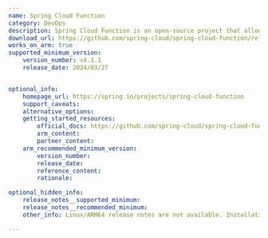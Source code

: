 ```yaml
---
name: Spring Cloud Function
category: DevOps
description: Spring Cloud Function is an open-source project that allows developers to build and deploy functions as services in a cloud-agnostic way.
download_url: https://github.com/spring-cloud/spring-cloud-function/releases
works_on_arm: true
supported_minimum_version:
    version_number: v4.1.1
    release_date: 2024/03/27


optional_info:
    homepage_url: https://spring.io/projects/spring-cloud-function
    support_caveats:
    alternative_options:
    getting_started_resources:
        official_docs: https://github.com/spring-cloud/spring-cloud-function#getting-started
        arm_content:
        partner_content:
    arm_recommended_minimum_version:
        version_number:
        release_date:
        reference_content:
        rationale:

optional_hidden_info:
    release_notes__supported_minimum:
    release_notes__recommended_minimum:
    other_info: Linux/ARM64 release notes are not available. Installation and testing are done via the [tar archive](https://github.com/spring-cloud/spring-cloud-function/releases/tag/v4.1.1).

---
```


